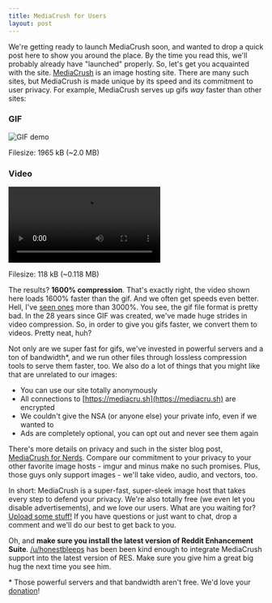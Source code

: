 ```yaml
---
title: MediaCrush for Users
layout: post
---
```


We're getting ready to launch MediaCrush soon, and wanted to drop a quick post here to show you around the place. By the time you
read this, we'll probably already have "launched" properly. So, let's get you acquainted with the site.
[MediaCrush](https://mediacru.sh) is an image hosting site. There are many such sites, but MediaCrush is made unique by its speed
and its commitment to user privacy. For example, MediaCrush serves up gifs *way* faster than other sites:

<div class="row">
    <div class="left">
        <h3>GIF</h3>
        <img src="https://mediacru.sh/static/demo.gif" alt="GIF demo" />
        <p>Filesize: 1965 kB (~2.0 MB)</p>
    </div>
    <div class="right">
        <h3>Video</h3>
        <video autoplay loop>
            <source src="https://mediacru.sh/static/demo.mp4" type='video/mp4'></source>
            <source src="https://mediacru.sh/static/demo.ogv" type='video/ogg; codecs="theora,vorbis"'></source>
        </video>
        <p>Filesize: 118 kB (~0.118 MB)</p>
    </div>
    <div class="clearfix"></div>
</div>

The results? **1600% compression**. That's exactly right, the video shown here loads 1600% faster than the gif. And we often
get speeds even better. Hell, I've [seen ones](https://mediacru.sh/Qq-sLq4otwN_) more than 3000%. You see, the gif file format
is pretty bad. In the 28 years since GIF was created, we've made huge strides in video compression. So, in order to give you
gifs faster, we convert them to videos. Pretty neat, huh?

Not only are we super fast for gifs, we've invested in powerful servers and a ton of bandwidth*, and we run other files
through lossless compression tools to serve them faster, too. We also do a lot of things that you might like that are
unrelated to our images:

* You can use our site totally anonymously
* All connections to [https://mediacru.sh](https://mediacru.sh) are encrypted
* We couldn't give the NSA (or anyone else) your private info, even if we wanted to
* Ads are completely optional, you can opt out and never see them again

There's more details on privacy and such in the sister blog post, [MediaCrush for Nerds](/2013/07/19/MediaCrush-for-nerds.html).
Compare our commitment to your privacy to your other favorite image hosts - imgur and minus make no such promises. Plus,
those guys only support images - we'll take video, audio, and vectors, too.

In short: MediaCrush is a super-fast, super-sleek image host that takes every step to defend your privacy. We're also totally
free (we even let you disable advertisements), and we love our users. What are you waiting for?
[Upload some stuff!](https://mediacru.sh) If you have questions or just want to chat, drop a comment and we'll do our best to
get back to you.

Oh, and **make sure you install the latest version of Reddit Enhancement Suite**.
[/u/honestbleeps](http://reddit.com/user/honestbleeps) has been been kind enough to integrate MediaCrush support into the
latest version of RES. Make sure you give him a great big hug the next time you see him.

<div class="small">* Those powerful servers and that bandwidth aren't free. We'd love your
<a href="https://mediacru.sh/donate">donation</a>!</div>

